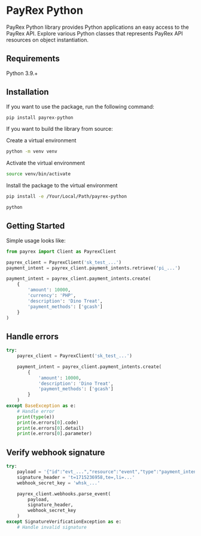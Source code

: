 # PayRex Python

PayRex Python library provides Python applications an easy access to the PayRex API. Explore various Python classes that represents PayRex API resources on object instantiation.

## Requirements

Python 3.9.+

## Installation

If you want to use the package, run the following command:

```sh
pip install payrex-python
```

If you want to build the library from source:

Create a virtual environment

```sh
python -m venv venv
```

Activate the virtual environment

```sh
source venv/bin/activate
```

Install the package to the virtual environment

```sh
pip install -e /Your/Local/Path/payrex-python

python
```

## Getting Started

Simple usage looks like:

```python
from payrex import Client as PayrexClient

payrex_client = PayrexClient('sk_test_...')
payment_intent = payrex_client.payment_intents.retrieve('pi_...')

payment_intent = payrex_client.payment_intents.create(
    {
        'amount': 10000,
        'currency': 'PHP',
        'description': 'Dino Treat',
        'payment_methods': ['gcash']
    }
)
```

## Handle errors

```python
try:
    payrex_client = PayrexClient('sk_test_...')

    payment_intent = payrex_client.payment_intents.create(
        {
            'amount': 10000,
            'description': 'Dino Treat',
            'payment_methods': ['gcash']
        }
    )
except BaseException as e:
    # Handle error
    print(type(e))
    print(e.errors[0].code)
    print(e.errors[0].detail)
    print(e.errors[0].parameter)
```

## Verify webhook signature

```python
try:
    payload = '{"id":"evt_...","resource":"event","type":"payment_intent.succeeded","data":{...'
    signature_header = 't=1715236958,te=,li=...'
    webhook_secret_key = 'whsk_...'

    payrex_client.webhooks.parse_event(
        payload,
        signature_header,
        webhook_secret_key
    )
except SignatureVerificationException as e:
    # Handle invalid signature
```

